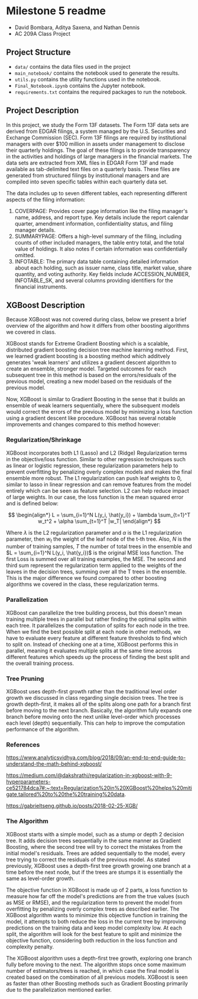 # Milestone 5 readme

- David Bombara, Aditya Saxena, and Nathan Dennis
- AC 209A Class Project

## Project Structure

- `data/` contains the data files used in the project
- `main_notebook/` contains the notebook used to generate the results.
- `utils.py` contains the utility functions used in the notebook.
- `Final_Notebook.ipynb` contains the Jupyter notebook.
- `requirements.txt` contains the required packages to run the notebook.

## Project Description

In this project, we study the Form 13F datasets. The Form 13F data sets are derived from EDGAR filings, a system managed by the U.S. Securities and Exchange Commission (SEC). Form 13F filings are required by institutional managers with over $100 million in assets under management to disclose their quarterly holdings. The goal of these filings is to provide transparency in the activities and holdings of large managers in the financial markets. The data sets are extracted from XML files in EDGAR Form 13F and made available as tab-delimited text files on a quarterly basis. These files are generated from structured filings by institutional managers and are compiled into seven specific tables within each quarterly data set.

The data includes up to seven different tables, each representing different aspects of the filing information:

1. COVERPAGE: Provides cover page information like the filing manager's name, address, and report type. Key details include the report calendar quarter, amendment information, confidentiality status, and filing manager details.
2. SUMMARYPAGE: Offers a high-level summary of the filing, including counts of other included managers, the table entry total, and the total value of holdings. It also notes if certain information was confidentially omitted.
3. INFOTABLE: The primary data table containing detailed information about each holding, such as issuer name, class title, market value, share quantity, and voting authority. Key fields include ACCESSION_NUMBER, INFOTABLE_SK, and several columns providing identifiers for the financial instruments.

## XGBoost Description

Because XGBoost was not covered during class, below we present a brief overview of the algorithm and how it differs from other boosting algorithms we covered in class.

XGBoost stands for Extreme Gradient Boosting which is a scalable, distributed gradient boosting decision tree machine learning method. First, we learned gradient boosting is a boosting method which additvely generates 'weak learners' and utilizes a gradient descent algorithm to create an ensemble, stronger model. Targeted outcomes for each subsequent tree in this method is based on the errors/residuals of the previous model, creating a new model based on the residuals of the previous model.

Now, XGBoost is similar to Gradient Boosting in the sense that it builds an ensemble of weak learners sequentially, where the subsequent models would correct the errors of the previous model by minimizing a loss function using a gradient descent like procedure. XGBoost has several notable improvements and changes compared to this method however:

### Regularization/Shrinkage

XGBoost incorporates both L1 (Lasso) and L2 (Ridge) Regularization terms in the objective/loss function. Similar to other regression techniques such as linear or logistic regression, these regularization parameters help to prevent overfitting by penalizing overly complex models and makes the final ensemble more robust. The L1 regularization can push leaf weights to 0, similar to lasso in linear regression and can remove features from the model entirely which can be seen as feature selection. L2 can help reduce impact of large weights. In our case, the loss function is the mean squared error and is defined below:

$$
\begin{align*}
L = \sum_{i=1}^N L(y_i, \hat{y_i}) + \lambda \sum_{t=1}^T w_t^2 + \alpha \sum_{t=1}^T |w_T|
\end{align*}
$$

Where $\lambda$ is the L2 regularization parameter and $\alpha$ is the L1 regularization parameter, then $w_t$ the weight of the leaf node of the t-th tree. Also, $N$ is the number of training samples, $T$ the number of total trees in the ensemble and $L = \sum_{i=1}^N L(y_i, \hat{y_i})$ is the original MSE loss function. The first Loss is summed over all training examples, the MSE. The second and third sum represent the regularization term applied to the weights of the leaves in the decision trees, summing over all the T trees in the ensemble. This is the major difference we found compared to other boosting algorithms we covered in the class, these regularization terms.

### Parallelization

XGBoost can parallelize the tree building process, but this doesn't mean training multiple trees in parallel but rather finding the optimal splits within each tree. It parallelizes the computation of splits for each node in the tree. When we find the best possible split at each node in other methods, we have to evaluate every feature at different feature thresholds to find which to split on. Instead of checking one at a time, XGBoost performs this in parallel, meaning it evaluates multiple splits at the same time across different features which speeds up the process of finding the best split and the overall training process.

### Tree Pruning

XGBoost uses depth-first growth rather than the traditional level order growth we discussed in class regarding single decision trees. The tree is growth depth-first, it makes all of the splits along one path for a branch first before moving to the next branch. Basically, the algorithm fully expands one branch before moving onto the next unlike level-order which processes each level (depth) sequentially. This can help to improve the computation performance of the algorithm.

### References

https://www.analyticsvidhya.com/blog/2018/09/an-end-to-end-guide-to-understand-the-math-behind-xgboost/

https://medium.com/@dakshrathi/regularization-in-xgboost-with-9-hyperparameters-ce521784dca7#:~:text=Regularization%20in%20XGBoost%20helps%20mitigate,tailored%20to%20the%20training%20data.

https://gabrieltseng.github.io/posts/2018-02-25-XGB/

### The Algorithm

XGBoost starts with a simple model, such as a stump or depth 2 decision tree. It adds decision trees sequentially in the same manner as Gradient Boosting, where the second tree will try to correct the mistakes from the initial model's residuals. Trees are added sequentially to the model, every tree trying to correct the residuals of the previous model. As stated previously, XGBoost uses a depth-first tree growth growing one branch at a time before the next node, but if the trees are stumps it is essentially the same as level-order growth.

The objective function in XGBoost is made up of 2 parts, a loss function to measure how far off the model's predictions are from the true values (such as MSE or RMSE), and the regularization term to prevent the model from overfitting by penalizing overly complex trees as described earlier. The XGBoost algorithm wants to minimize this objective function in training the model, it attempts to both reduce the loss in the current tree by improving predictions on the training data and keep model complexity low. At each split, the algorithm will look for the best feature to split and minimize the objective function, considering both reduction in the loss function and complexity penalty.

The XGBoost algorithm uses a depth-first tree growth, exploring one branch fully before moving to the next. The algorithm stops once some maximum number of estimators/trees is reached, in which case the final model is created based on the combination of all previous models. XGBoost is seen as faster than other Boosting methods such as Gradient Boosting primarily due to the parallelization mentioned earlier.